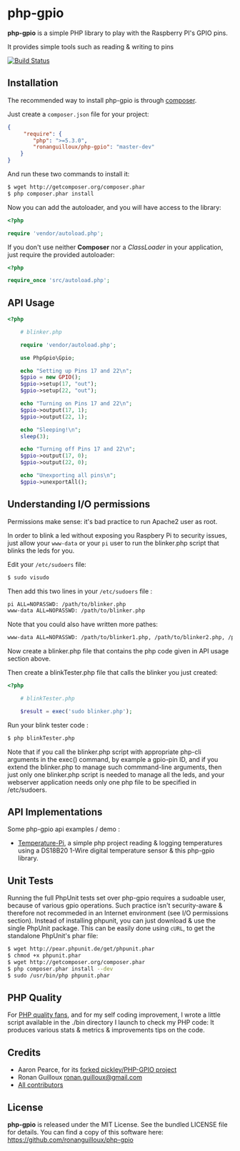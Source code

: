 php-gpio
========


**php-gpio** is a simple PHP library to play with the Raspberry PI's GPIO pins.

It provides simple tools such as reading & writing to pins

[![Build Status](https://secure.travis-ci.org/ronanguilloux/php-gpio.png?branch=master)](http://travis-ci.org/ronanguilloux/php-gpio)


Installation
------------

The recommended way to install php-gpio is through [composer](http://getcomposer.org).

Just create a `composer.json` file for your project:

``` json
{
     "require": {
        "php": ">=5.3.0",
        "ronanguilloux/php-gpio": "master-dev"
    }
}
```

And run these two commands to install it:

``` bash
$ wget http://getcomposer.org/composer.phar
$ php composer.phar install
```

Now you can add the autoloader, and you will have access to the library:

``` php
<?php

require 'vendor/autoload.php';
```

If you don't use neither **Composer** nor a _ClassLoader_ in your application, just require the provided autoloader:

``` php
<?php

require_once 'src/autoload.php';
```


API Usage
---------

``` php
<?php

    # blinker.php

    require 'vendor/autoload.php';

    use PhpGpio\Gpio;

    echo "Setting up Pins 17 and 22\n";
    $gpio = new GPIO();
    $gpio->setup(17, "out");
    $gpio->setup(22, "out");

    echo "Turning on Pins 17 and 22\n";
    $gpio->output(17, 1);
    $gpio->output(22, 1);

    echo "Sleeping!\n";
    sleep(3);

    echo "Turning off Pins 17 and 22\n";
    $gpio->output(17, 0);
    $gpio->output(22, 0);

    echo "Unexporting all pins\n";
    $gpio->unexportAll();
```


Understanding I/O permissions
-----------------------------

Permissions make sense: it's bad practice to run Apache2 user as root.

In order to blink a led without exposing you Raspbery Pi to security issues,
just allow your `www-data` or your `pi` user to run the blinker.php script that blinks the leds for you.

Edit your `/etc/sudoers` file:

``` bash
$ sudo visudo
```

Then add this two lines in your `/etc/sudoers` file :

``` bash
pi ALL=NOPASSWD: /path/to/blinker.php
www-data ALL=NOPASSWD: /path/to/blinker.php
```

Note that you could also have written more pathes:

``` bash
www-data ALL=NOPASSWD: /path/to/blinker1.php, /path/to/blinker2.php, /path/to/blinker3.php
```

Now create a blinker.php file that contains the php code given in API usage section above.

Then create a blinkTester.php file that calls the blinker you just created:

``` php
<?php

    # blinkTester.php

    $result = exec('sudo blinker.php');
```

Run your blink tester code :

``` bash
$ php blinkTester.php
```

Note that if you call the blinker.php script with appropriate php-cli arguments in the exec() command, by example a gpio-pin ID, 
and if you extend the blinker.php to manage such commmand-line arguments, 
then just only one blinker.php script is needed to manage all the leds, 
and your webserver application needs only one php file to be specified in /etc/sudoers.


API Implementations
-------------------

Some php-gpio api examples / demo :

* [Temperature-Pi](https://github.com/ronanguilloux/temperature-pi), a simple php project reading & logging temperatures using a DS18B20 1-Wire digital temperature sensor & this php-gpio library.


Unit Tests
----------

Running the full PhpUnit tests set over php-gpio requires a sudoable user, because of various gpio operations.
Such practice isn't security-aware & therefore not recommeded in an Internet environment (see I/O permissions section).
Instead of installing phpunit, you can just download & use the single PhpUnit package.
This can be easily done using `cURL`, to get the standalone PhpUnit's phar file:

``` bash
$ wget http://pear.phpunit.de/get/phpunit.phar
$ chmod +x phpunit.phar
$ wget http://getcomposer.org/composer.phar
$ php composer.phar install --dev
$ sudo /usr/bin/php phpunit.phar
```

PHP Quality
-----------

For [PHP quality fans](http://phpqatools.org), and for my self coding improvement, I wrote a little script available in the ./bin directory I launch to check my PHP code: It produces various stats & metrics & improvements tips on the code.


Credits
-------

* Aaron Pearce, for its [forked pickley/PHP-GPIO project](https://github.com/pickley/PHP-GPIO)
* Ronan Guilloux <ronan.guilloux@gmail.com>
* [All contributors](https://github.com/ronanguilloux/php-gpio/contributors)


License
-------

**php-gpio** is released under the MIT License. See the bundled LICENSE file for details.
You can find a copy of this software here: https://github.com/ronanguilloux/php-gpio
